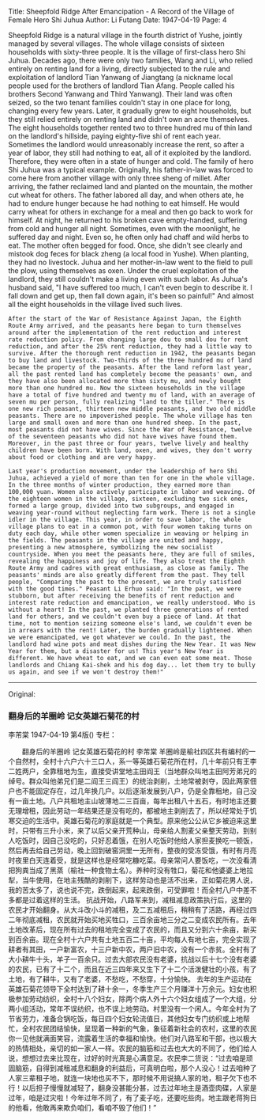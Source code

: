 Title: Sheepfold Ridge After Emancipation - A Record of the Village of Female Hero Shi Juhua
Author: Li Futang
Date: 1947-04-19
Page: 4

Sheepfold Ridge is a natural village in the fourth district of Yushe, jointly managed by several villages. The whole village consists of sixteen households with sixty-three people. It is the village of first-class hero Shi Juhua. Decades ago, there were only two families, Wang and Li, who relied entirely on renting land for a living, directly subjected to the rule and exploitation of landlord Tian Yanwang of Jiangtang (a nickname local people used for the brothers of landlord Tian Afang. People called his brothers Second Yanwang and Third Yanwang). Their land was often seized, so the two tenant families couldn't stay in one place for long, changing every few years. Later, it gradually grew to eight households, but they still relied entirely on renting land and didn't own an acre themselves. The eight households together rented two to three hundred mu of thin land on the landlord's hillside, paying eighty-five shi of rent each year. Sometimes the landlord would unreasonably increase the rent, so after a year of labor, they still had nothing to eat, all of it exploited by the landlord. Therefore, they were often in a state of hunger and cold. The family of hero Shi Juhua was a typical example. Originally, his father-in-law was forced to come here from another village with only three sheng of millet. After arriving, the father reclaimed land and planted on the mountain, the mother cut wheat for others. The father labored all day, and when others ate, he had to endure hunger because he had nothing to eat himself. He would carry wheat for others in exchange for a meal and then go back to work for himself. At night, he returned to his broken cave empty-handed, suffering from cold and hunger all night. Sometimes, even with the moonlight, he suffered day and night. Even so, he often only had chaff and wild herbs to eat. The mother often begged for food. Once, she didn't see clearly and mistook dog feces for black zheng (a local food in Yushe). When planting, they had no livestock. Juhua and her mother-in-law went to the field to pull the plow, using themselves as oxen. Under the cruel exploitation of the landlord, they still couldn't make a living even with such labor. As Juhua's husband said, "I have suffered too much, I can't even begin to describe it. I fall down and get up, then fall down again, it's been so painful!" And almost all the eight households in the village lived such lives.

    After the start of the War of Resistance Against Japan, the Eighth Route Army arrived, and the peasants here began to turn themselves around after the implementation of the rent reduction and interest rate reduction policy. From changing large dou to small dou for rent reduction, and after the 25% rent reduction, they had a little way to survive. After the thorough rent reduction in 1942, the peasants began to buy land and livestock. Two-thirds of the three hundred mu of land became the property of the peasants. After the land reform last year, all the past rented land has completely become the peasants' own, and they have also been allocated more than sixty mu, and newly bought more than one hundred mu. Now the sixteen households in the village have a total of five hundred and twenty mu of land, with an average of seven mu per person, fully realizing "land to the tiller." There is one new rich peasant, thirteen new middle peasants, and two old middle peasants. There are no impoverished people. The whole village has ten large and small oxen and more than one hundred sheep. In the past, most peasants did not have wives. Since the War of Resistance, twelve of the seventeen peasants who did not have wives have found them. Moreover, in the past three or four years, twelve lively and healthy children have been born. With land, oxen, and wives, they don't worry about food or clothing and are very happy.

    Last year's production movement, under the leadership of hero Shi Juhua, achieved a yield of more than ten for one in the whole village. In the three months of winter production, they earned more than 100,000 yuan. Women also actively participate in labor and weaving. Of the eighteen women in the village, sixteen, excluding two sick ones, formed a large group, divided into two subgroups, and engaged in weaving year-round without neglecting farm work. There is not a single idler in the village. This year, in order to save labor, the whole village plans to eat in a common pot, with four women taking turns on duty each day, while other women specialize in weaving or helping in the fields. The peasants in the village are united and happy, presenting a new atmosphere, symbolizing the new socialist countryside. When you meet the peasants here, they are full of smiles, revealing the happiness and joy of life. They also treat the Eighth Route Army and cadres with great enthusiasm, as close as family. The peasants' minds are also greatly different from the past. They tell people, "Comparing the past to the present, we are truly satisfied with the good times." Peasant Li Erhuo said: "In the past, we were stubborn, but after receiving the benefits of rent reduction and interest rate reduction and emancipation, we really understood. Who is without a heart! In the past, we planted three generations of rented land for others, and we couldn't even buy a piece of land. At that time, not to mention seizing someone else's land, we couldn't even be in arrears with the rent! Later, the burden gradually lightened. When we were emancipated, we got whatever we could. In the past, the landlord had wine pots and meat dishes during the New Year. It was New Year for them, but a disaster for us! This year's New Year is different. We have wheat to eat, and we can even eat some meat. Those landlords and Chiang Kai-shek and his dog day... let them try to bully us again, and see if we won't destroy them!"



<hr /> 

Original: 


### 翻身后的羊圈岭  记女英雄石菊花的村
李芾棠
1947-04-19
第4版()
专栏：

　　翻身后的羊圈岭
    记女英雄石菊花的村
    李芾棠
    羊圈岭是榆社四区共有编村的一个自然村，全村十六户六十三口人，系一等英雄石菊花所在村，几十年前只有王李二姓两户，全靠租地为生，直接受讲堂地主田阎王（当地群众叫地主田阿芳弟兄的绰号。群众叫他弟兄们是二阎王三阎王）的统治剥削，土地常被剥夺，因此两家佃户也不能固定存在，过几年换几户。以后逐渐发展到八户，仍是全靠租地，自己没有一亩土地。八户共租地主山坡薄地二三百亩，每年出租八十五石，有时地主还要无理增租，因此劳动一年结果还是没有吃的，都被地主剥削去了，所以经常处于饥寒交迫的生活中。英雄石菊花的家庭就是一个典型。原来他公公从它乡被迫来这里时，只带有三升小米，来了以后父亲开荒种山，母亲给人割麦父亲整天劳动，到别人吃饭时，因自己没吃的，只好忍着饿，在别人吃饭时他给人家担麦换吃一顿饭，然后再去给自己劳动，晚上回到破窑洞里一无所有，整夜的受冻受饿，有时有月亮时夜里白天连着受，就是这样也是经常吃糠吃菜。母亲常问人要饭吃，一次没看清把狗粪当成了黑蒸（榆社一种食物土名）。养种时没有牲口，菊花和他婆婆上地拉犁，当牛使用，在地主残酷的剥削下，这样劳动也是活不出来，正如菊花男人说，我的苦太多了，说也说不完，跌倒起来，起来跌倒，可受罪啦！而全村八户中差不多都是过着这样的生活。
    抗战开始，八路军来到，减租减息政策执行后，这里的农民才开始翻身。从大斗改小斗的减租，及二五减租后，稍稍有了活路，再经过四二年彻底减租，农民就开始买地买牲口，三百余亩地三分之二变成农民所有。去年土地改革后，现在所有过去的租地完全变成了农民的，而且又分到六十余亩，新买到百余亩。现在全村十六户共有土地五百二十亩，平均每人有地七亩，完全实现了耕者有其田，一户新富农，十三户新中农，两户旧中农，没有一个赤贫。全村有了大小耕牛十头，羊子一百余只。过去大部农民没有老婆，抗战以后十七个没有老婆的农民，已有了十二个，而且在近三四年来又生下了十二个活泼健壮的小孩，有了土地，有了耕牛，又有了老婆，不愁吃，不愁穿，十分愉快。
    去年的生产运动在英雄石菊花领导下全村达到了耕十余一，冬季生产三个月赚洋十万余元。妇女也积极参加劳动纺织，全村十八个妇女，除两个病人外十六个妇女组成了一个大组，分两小组活动，常年不误纺织，也不误上地劳动。村里没有一个闲人。今年全村为了节省劳力，准备合锅吃饭，每日四个妇女轮流值日，其他妇女专门纺织或上地帮忙，全村农民团结愉快，呈现着一种新的气象，象征着新社会的农村，这里的农民你一见他就满面笑容，流露着生活的幸福和愉快。他们对八路军和干部，也以极大的热情相处，亲切的如一家人一样。农民的脑筋和过去也大大的不同了，他们给人说，想想过去来比现在，过好的时光真是心满意足。农民李二货说：“过去咱是顽固脑筋，自得到减租减息和翻身的利益后，可真明白啦，那个人没心！过去咱种了人家三辈租子地，就连一块地也买不下，那时候不用说搞人家的地，租子欠下也不行！以后担子慢慢就减轻了，翻身没甚能分甚，过去过年地主是酒壶肉碟，人家是过年，咱是过灾啦！今年过年不同了，有了麦子吃，还要吃些肉。地主跟老蒋狗日的他看，他敢再来欺负咱们，看咱不毁了他们！”
